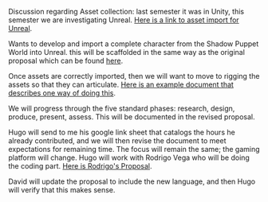 Discussion regarding Asset collection: last semester it was in Unity, this semester we are investigating Unreal.  [Here is a link to asset import for Unreal](https://dev.epicgames.com/documentation/en-us/unreal-engine/importing-assets-directly-into-unreal-engine).

Wants to develop and import a complete character from the Shadow Puppet World into Unreal.  this will be scaffolded in the same way as the original proposal which can be found [here](https://docs.google.com/document/d/1D0gLshPyi1vUYD-bbPJFFzqs0kgrPUw-iIuQubf28-I/edit?usp=sharing).

Once assets are correctly imported, then we will want to move to rigging the assets so that they can articulate.  [Here is an example document that describes one way of doing this](https://dev.epicgames.com/documentation/en-us/unreal-engine/rigging-with-control-rig-in-unreal-engine).

We will progress through the five standard phases: research, design, produce, present, assess.  This will be documented in the revised proposal.  

Hugo will send to me his google link sheet that catalogs the hours he already contributed, and we will then revise the document to meet expectations for remaining time.  The focus will remain the same; the gaming platform will change.  Hugo will work with Rodrigo Vega who will be doing the coding part.  [Here is Rodrigo's Proposal](https://github.com/CHI-CityTech/Unreal-BSP/blob/main/Proposals/Vega-R-Internship%20Proposal.md).

David will update the proposal to include the new language, and then Hugo will verify that this makes sense.  
